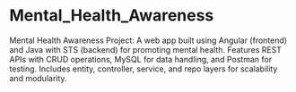 # Mental_Health_Awareness
Mental Health Awareness Project: A web app built using Angular (frontend) and Java with STS (backend) for promoting mental health. Features REST APIs with CRUD operations, MySQL for data handling, and Postman for testing. Includes entity, controller, service, and repo layers for scalability and modularity.
